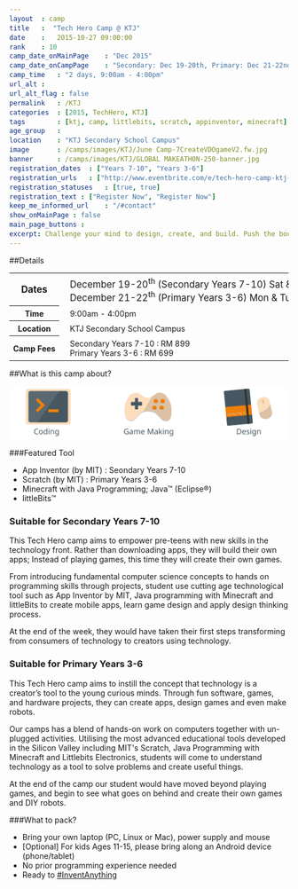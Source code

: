 ```yaml
---
layout	: camp
title 	:  "Tech Hero Camp @ KTJ"
date  	:   2015-10-27 09:00:00
rank    : 10
camp_date_onMainPage 	: "Dec 2015"
camp_date_onCampPage 	: "Secondary: Dec 19-20th, Primary: Dec 21-22nd"
camp_time	: "2 days, 9:00am - 4:00pm"
url_alt : 
url_alt_flag : false
permalink   : /KTJ
categories  : [2015, TechHero, KTJ]
tags    	: [ktj, camp, littlebits, scratch, appinventor, minecraft]
age_group 	: 
location	: "KTJ Secondary School Campus"
image		: /camps/images/KTJ/June Camp-7CreateVDOgameV2.fw.jpg
banner		: /camps/images/KTJ/GLOBAL MAKEATHON-250-banner.jpg
registration_dates	: ["Years 7-10", "Years 3-6"]
registration_urls	: ["http://www.eventbrite.com/e/tech-hero-camp-ktj-secondary-years-7-10-tickets-19268060287", "http://www.eventbrite.com/e/tech-hero-camp-ktj-primary-years-3-6-tickets-19268049254"]
registration_statuses	: [true, true]
registration_text : ["Register Now", "Register Now"]
keep_me_informed_url	: "/#contact"
show_onMainPage : false
main_page_buttons : 
excerpt: Challenge your mind to design, create, and build. Push the boundaries this school holidays and emerge as our TECH HERO!
---
```


##Details
<table style="white-space: nowrap">
    <col width="13%">
    <col width="3%">
    <col width="84%">
    <tr>
		<th style='font-size:120%'>Dates</th>
        <td/>
		<td style='padding:5px 10px 5px 5px; font-size:120%'>December 19-20<sup>th</sup> (Secondary Years 7-10) Sat & Sun <br/> December 21-22<sup>th</sup> (Primary Years 3-6) Mon & Tue </td>
	</tr>
    <tr>
		<th>Time</th>
        <td/>
		<td style='padding:5px 10px 5px 5px'> 9:00am - 4:00pm </td>
	</tr>
	<tr>
		<th>Location</th>
        <td/>
		<td style='padding:5px 10px 5px 5px'>KTJ Secondary School Campus
        </td>
	</tr>
    <tr>
		<th>Camp Fees</th>
        <td/>
		<td style='padding:5px 10px 5px 5px'>Secondary Years 7-10 : RM 899 <br>Primary Years 3-6 : RM 699</td>
	</tr>
</table>

##What is this camp about?
<div class="row">
    <div class="col-md-8">
    <img class="pad img-responsive" src='/camps/images/TechHero/MainTracks.svg' />
    </div>
    <div class="col-md-4">
    </div>
</div>

###Featured Tool
* App Inventor (by MIT) : Seondary Years 7-10
* Scratch (by MIT) : Primary Years 3-6
* Minecraft with Java Programming; Java™ (Eclipse®)
* littleBits™

<div class="row">
    <div class="col-md-8">

<h3>Suitable for Secondary Years 7-10</h3>
<p>
This Tech Hero camp aims to empower pre-teens with new skills in the technology front. Rather than downloading apps, they will build their own apps; Instead of playing games, this time they will create their own games.</p>
<p>
From introducing fundamental computer science concepts to hands on programming skills through projects, student use cutting age technological tool such as App Inventor by MIT, Java programming with Minecraft and littleBits to create mobile apps, learn game design and apply design thinking process.</p>
<p>
At the end of the week, they would have taken their first steps transforming from consumers of technology to creators using technology.</p>

<h3>Suitable for Primary Years 3-6</h3>
<p>
This Tech Hero camp aims to instill the concept that technology is a creator’s tool to the young curious minds. Through fun software, games, and hardware projects, they can create apps, design games and even make robots. </p>
<p>
Our camps has a blend of hands-on work on computers together with un-plugged activities. Utilising the most advanced educational tools developed in the Silicon Valley including MIT's Scratch, Java Programming with Minecraft and Littlebits Electronics, students will come to understand technology as a tool to solve problems and create useful things. </p>
<p>
At the end of the camp our student would have moved beyond playing games, and begin to see what goes on behind and create their own games and DIY robots. </p>




###What to pack?
* Bring your own laptop (PC, Linux or Mac), power supply and mouse
* [Optional] For kids Ages 11-15, please bring along an Android device (phone/tablet) 
* No prior programming experience needed
* Ready to <a href='https://twitter.com/hashtag/inventanything' target='_blank'>#InventAnything</a>




